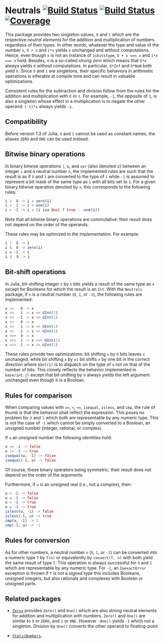 # Neutrals [![Build Status](https://github.com/emmt/Neutrals.jl/actions/workflows/CI.yml/badge.svg?branch=main)](https://github.com/emmt/Neutrals.jl/actions/workflows/CI.yml?query=branch%3Amain) [![Build Status](https://ci.appveyor.com/api/projects/status/github/emmt/Neutrals.jl?svg=true)](https://ci.appveyor.com/project/emmt/Neutrals-jl) [![Coverage](https://codecov.io/gh/emmt/Neutrals.jl/branch/main/graph/badge.svg)](https://codecov.io/gh/emmt/Neutrals.jl)

This package provides two singleton values, `𝟘` and `𝟙` which are the respective *neutral
elements* for the addition and multiplication of numbers regardless of their types. In
other words, whatever the type and value of the number `x`, `𝟘 + x` and `𝟙*x` yields `x`
unchanged and without computations. Hence, even though `x` is not an instance of
`isbitstype`, `𝟘 + x === x` and `𝟙*x === x` hold. Besides, `𝟘` is a so-called *strong
zero* which means that `𝟘*x` always yields `𝟘` without computations. In particular,
`𝟘*Inf` and `𝟘*NaN` both yield `𝟘`. Since `𝟘` and `𝟙` are singletons, their specific
behaviors in arithmetic operations is inferable at compile time and can result in valuable
optimizations.

Consistent rules for the subtraction and division follow from the rules for the addition
and multiplication with `𝟘` or `𝟙`. For example, `-𝟙`, the opposite of `𝟙`, is also a
singleton whose effect in a multiplication is to negate the other operand: `(-𝟙)*x` always
yields `-x`.

## Compatibility

Before version 1.3 of Julia, `𝟘` and `𝟙` cannot be used as constant names, the aliases
`ZERO` and `ONE` can be used instead.


## Bitwise binary operations

In binary bitwise operations `|`, `&`, and `xor` (also denoted `⊻`) between an integer `i`
and a neutral number `n`, the implemented rules are such that the result is as if `𝟘` and
`𝟙` are converted to the type of `i` while `-𝟙` is assumed to represent a bit mask of the
same type as `i` with all bits set to `1`. For a given binary bitwise operation denoted by
`⋄`, this corresponds to the following rules:

``` julia
i ⋄  𝟘 -> i ⋄ zero(i)
i ⋄  𝟙 -> i ⋄ one(i)
i ⋄ -𝟙 -> i ⋄ (i isa Bool ? true : -one(i))
```

Note that all bitwise binary operations are commutative: their result does not depend on
the order of the operands.

These rules may be optimized in the implementation. For example:

``` julia
i |  𝟘 -> i
i &  𝟘 -> zero(i)
i & -𝟙 -> i
i ⊻  𝟘 -> i
```

## Bit-shift operations

In Julia, bit-shifting integer `x` by `n` bits yields a result of the same type as `x`
except for Booleans for which the result is an `Int`. With the `Neutrals` package, if `n`
is a neutral number (`𝟘`, `𝟙`, or `-𝟙`), the following rules are implemented:

``` julia
x <<   𝟘 -> x
x <<   𝟙 -> x << UInt(1)
x <<  -𝟙 -> x >> UInt(1)
x >>   𝟘 -> x
x >>   𝟙 -> x >> UInt(1)
x >>  -𝟙 -> x << UInt(1)
x >>>  𝟘 -> x
x >>>  𝟙 -> x >>> UInt(1)
x >>> -𝟙 -> x << UInt(1)
```

These rules provide two optimizations: bit shifting `x` by `𝟘` bits leaves `x` unchanged,
while bit shifting `x` by `±𝟙` bit shifts `x` by one bit in the correct direction where
`UInt(1)` is to dispatch on the type of `x` not on that of the number of bits. This
closely reflects the behavior implemented in `base/int.jl` except that bit-shifting by `𝟘`
always yields the left argument unchanged even though it is a Boolean.

## Rules for comparison

When comparing values with `==`, `<`, `<=`, `isequal`, `isless`, and `cmp`, the rule of
thumb is that the behavior shall reflect the expression. This poses no problem for `𝟘` and
`𝟙` which both are representable by any numeric type. This is not the case of `-𝟙` which
cannot be simply converted to a Boolean, an unsigned number (integer, rational, or
complex).

If `u` an unsigned number the following identities hold:

``` julia
u == -𝟙 -> false
u != -𝟙 -> true
isequal(u, -𝟙) -> false
isequal(-𝟙, u) -> false
```

Of course, these binary operators being symmetric, their result does not depend on the
order of the arguments.

Furthermore, if `u` is an unsigned real (i.e., not a complex), then:

``` julia
u < -𝟙 -> false
u ≤ -𝟙 -> false
u > -𝟙 -> true
u ≥ -𝟙 -> true
isless(u, -𝟙) -> false
isless(-𝟙, u) -> true
cmp(u, -𝟙) -> 1
cmp(-𝟙, u) -> -1
```

## Rules for conversion

As for other numbers, a neutral number `n` (`𝟘`, `𝟙`, or `-𝟙`) can be converted into a
numeric type `T` by `T(n)` or equivalently by `convert(T, n)` with both yield the same
result of type `T`. This operation is always successful for `𝟘` and `𝟙` which are
representable by any numeric type. For `-𝟙`, an `InexactError` exception is thrown if `T`
is not a signed type this includes Booleans, unsigned integers, but also rationals and
complexes with Boolean or unsigned parts.

## Related packages

- [`Zeros`](https://github.com/perrutquist/Zeros.jl) provides `Zero()` and `One()` which
  are also strong neutral elements for addition and multiplication with numbers. `Zero()`
  and `One()` are similar to `𝟘` or `ZERO`, and `𝟙` or `ONE`. However `-One()` yields `-1`
  which not a singleton. Division by `One()` converts the other operand to floating-point.

- [`StaticNumbers`](https://github.com/perrutquist/StaticNumbers.jl).
